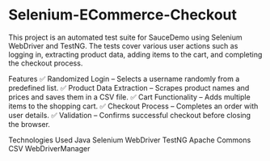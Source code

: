 # Selenium-ECommerce-Checkout
This project is an automated test suite for SauceDemo using Selenium WebDriver and TestNG. The tests cover various user actions such as logging in, extracting product data, adding items to the cart, and completing the checkout process.

Features
✅ Randomized Login – Selects a username randomly from a predefined list.
✅ Product Data Extraction – Scrapes product names and prices and saves them in a CSV file.
✅ Cart Functionality – Adds multiple items to the shopping cart.
✅ Checkout Process – Completes an order with user details.
✅ Validation – Confirms successful checkout before closing the browser.

Technologies Used
Java
Selenium WebDriver
TestNG
Apache Commons CSV
WebDriverManager
